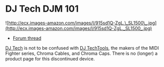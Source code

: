# DJ Tech DJM 101

![http://ecx.images-amazon.com/images/I/915sd1Q-ZgL.\_SL1500\_.jpg](http://ecx.images-amazon.com/images/I/915sd1Q-ZgL._SL1500_.jpg)

  - [Forum thread](http://www.mixxx.org/forums/viewtopic.php?f=7&t=3693)

[DJ Tech](http://www.djtechpro.com/eng/index.php) is not to be confused
with [DJ TechTools](http://djtechtools.com/), the makers of the MIDI
Fighter series, Chroma Cables, and Chroma Caps. There is no (longer) a
product page for this discontinued device.
